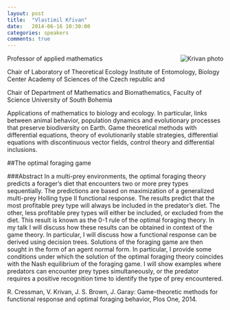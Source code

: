 ```yaml
---
layout: post
title:  "Vlastimil Křivan"
date:   2014-06-16 10:30:00
categories: speakers
comments: true
---
```


<footer class="entry-meta">
<img src="{{ site.url }}/images/krivan.jpg" alt="Krivan photo" align="right">
<span class="author vcard" itemprop="author" itemscope itemtype="http://schema.org/Person"></a></span></span>
</footer>


Professor of applied mathematics 

Chair of Laboratory of Theoretical Ecology Institute of Entomology, Biology Center Academy of Sciences of the Czech republic and

Chair of Department of Mathematics and Biomathematics, Faculty of Science University of  South Bohemia 

Applications of mathematics to biology and ecology. In particular, links between animal behavior, population dynamics and evolutionary processes that preserve biodiversity on Earth. 
Game theoretical methods with differential equations, theory of evolutionarily stable strategies, differential equations with discontinuous vector fields, control theory and differential inclusions. 


##The optimal foraging game

###Abstract
In a multi-prey environments, the optimal foraging theory predicts a forager’s diet that encounters two or more prey types sequentially.
The predictions are based on maximization of a generalized multi-prey Holling type II functional response. The results predict that the most profitable prey type will always be included in the predator’s diet.
The other, less profitable  prey types will either be included, or
excluded from the diet. This result is known as the 0-1 rule of the optimal foraging theory. In my talk I will discuss how these results can be obtained in context of the game theory. In particular, I will discuss how a functional response can be derived  using decision trees. Solutions of the foraging game are then sought in the form of an agent normal form. In particular, I provide some conditions under which the solution of the optimal foraging theory coincides with the Nash equilibrium of the foraging game. I will show examples where predators can encounter prey types simultaneously, or the predator requires a positive recognition time to identify the type of prey encountered.

R\. Cressman, V. Krivan, J. S. Brown,  J. Garay: Game-theoretic methods for functional response and optimal foraging behavior, Plos One, 2014.